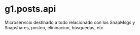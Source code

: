 # g1.posts.api

Microservicio destinado a todo relacionado con los SnapMsgs y Snapshares, posteo, elininacion, búsquedas, etc. 
